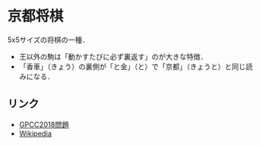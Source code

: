 # 京都将棋
5x5サイズの将棋の一種．

- 王以外の駒は「動かすたびに必ず裏返す」のが大きな特徴．
- 「香車」（きょう）の裏側が「と金」（と）で「京都」（きょうと）と同じ読みになる．

## リンク
- [GPCC2018問題](http://hp.vector.co.jp/authors/VA003988/gpcc/gpcc18.htm#g1)
- [Wikipedia](https://ja.wikipedia.org/wiki/%E4%BA%AC%E9%83%BD%E5%B0%86%E6%A3%8B)
